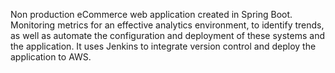 Non production eCommerce web application created in Spring Boot. Monitoring metrics for an effective analytics environment, to identify trends, as well as automate the configuration and deployment of these systems and the application. It uses Jenkins to integrate version control and deploy the application to AWS.
